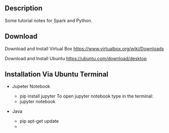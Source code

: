 
## Description ##
Some tutorial notes for Spark and Python.


## Download ##

Download and Install Virtual Box
  https://www.virtualbox.org/wiki/Downloads

Download and Install Ubuntu
  https://ubuntu.com/download/desktop

## Installation Via Ubuntu Terminal ##

- Jupeter Notebook
  - pip install jupyter
  To open jupyter notebook type in the terminal:
  - jupyter notebook

- Java
  - pip apt-get update
  - 
